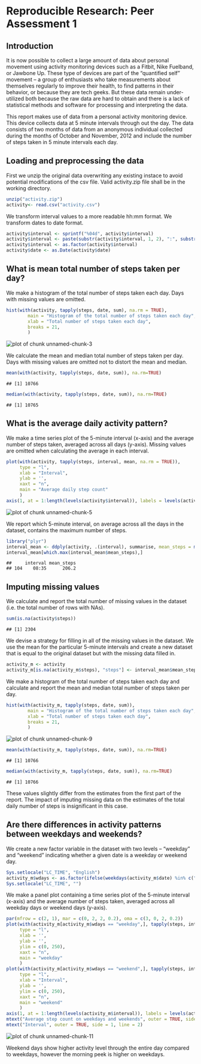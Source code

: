 # Reproducible Research: Peer Assessment 1
## Introduction

It is now possible to collect a large amount of data about personal movement using activity monitoring devices such as a Fitbit, Nike Fuelband, or Jawbone Up. These type of devices are part of the “quantified self” movement – a group of enthusiasts who take measurements about themselves regularly to improve their health, to find patterns in their behavior, or because they are tech geeks. But these data remain under-utilized both because the raw data are hard to obtain and there is a lack of statistical methods and software for processing and interpreting the data.

This report makes use of data from a personal activity monitoring device. This device collects data at 5 minute intervals through out the day. The data consists of two months of data from an anonymous individual collected during the months of October and November, 2012 and include the number of steps taken in 5 minute intervals each day.

## Loading and preprocessing the data

First we unzip the original data overwriting any existing instace to avoid potential modifications of the csv file. Valid activity.zip file shall be in the working directory.

```r
unzip("activity.zip")
activity<- read.csv("activity.csv")
```

We transform interval values to a more readable hh:mm format. We transform dates to date format.

```r
activity$interval <- sprintf("%04d", activity$interval)
activity$interval <- paste(substr(activity$interval, 1, 2), ":", substr(activity$interval, 3, 4), sep="")
activity$interval <- as.factor(activity$interval)
activity$date <- as.Date(activity$date)
```

## What is mean total number of steps taken per day?

We make a histogram of the total number of steps taken each day. Days with missing values are omitted.

```r
hist(with(activity, tapply(steps, date, sum), na.rm = TRUE),
        main = "Histogram of the total number of steps taken each day",
        xlab = "Total number of steps taken each day",
        breaks = 21,
        )
```

![plot of chunk unnamed-chunk-3](./PA1_template_files/figure-html/unnamed-chunk-3.png) 

We calculate the mean and median total number of steps taken per day. Days with missing values are omitted not to distort the mean and median.

```r
mean(with(activity, tapply(steps, date, sum)), na.rm=TRUE)
```

```
## [1] 10766
```

```r
median(with(activity, tapply(steps, date, sum)), na.rm=TRUE)
```

```
## [1] 10765
```

## What is the average daily activity pattern?

We make a time series plot of the 5-minute interval (x-axis) and the average number of steps taken, averaged across all days (y-axis). Missing values are omitted when calculating the average in each interval.

```r
plot(with(activity, tapply(steps, interval, mean, na.rm = TRUE)),
     type = "l",
     xlab = "Interval",
     ylab = '',
     xaxt = "n",
     main = "Average daily step count"
     )
axis(1, at = 1:length(levels(activity$interval)), labels = levels(activity$interval))
```

![plot of chunk unnamed-chunk-5](./PA1_template_files/figure-html/unnamed-chunk-5.png) 

We report which 5-minute interval, on average across all the days in the dataset, contains the maximum number of steps.

```r
library("plyr")
interval_mean <- ddply(activity, .(interval), summarise, mean_steps = mean(steps, na.rm = TRUE))
interval_mean[which.max(interval_mean$mean_steps),]
```

```
##     interval mean_steps
## 104    08:35      206.2
```

## Imputing missing values

We calculate and report the total number of missing values in the dataset (i.e. the total number of rows with NAs).

```r
sum(is.na(activity$steps))
```

```
## [1] 2304
```

We devise a strategy for filling in all of the missing values in the dataset. We use the mean for the particular 5-minute intervals and create a new dataset that is equal to the original dataset but with the missing data filled in.

```r
activity_m <- activity
activity_m[is.na(activity_m$steps), "steps"] <- interval_mean$mean_steps[match(activity_m[is.na(activity_m$steps), "interval"], interval_mean$interval)]
```

We make a histogram of the total number of steps taken each day and calculate and report the mean and median total number of steps taken per day.

```r
hist(with(activity_m, tapply(steps, date, sum)),
        main = "Histogram of the total number of steps taken each day",
        xlab = "Total number of steps taken each day",
        breaks = 21,
        )
```

![plot of chunk unnamed-chunk-9](./PA1_template_files/figure-html/unnamed-chunk-9.png) 

```r
mean(with(activity_m, tapply(steps, date, sum)), na.rm=TRUE)
```

```
## [1] 10766
```

```r
median(with(activity_m, tapply(steps, date, sum)), na.rm=TRUE)
```

```
## [1] 10766
```

These values slightly differ from the estimates from the first part of the report. The impact of imputing missing data on the estimates of the total daily number of steps is insignificant in this case.

## Are there differences in activity patterns between weekdays and weekends?

We create a new factor variable in the dataset with two levels – “weekday” and “weekend” indicating whether a given date is a weekday or weekend day.

```r
Sys.setlocale("LC_TIME", "English")
activity_m$wdays <- as.factor(ifelse(weekdays(activity_m$date) %in% c("Saturday","Sunday"), "weekend", "weekday"))
Sys.setlocale("LC_TIME", "")
```

We make a panel plot containing a time series plot of the 5-minute interval (x-axis) and the average number of steps taken, averaged across all weekday days or weekend days (y-axis).

```r
par(mfrow = c(2, 1), mar = c(0, 2, 2, 0.2), oma = c(3, 0, 2, 0.2))
plot(with(activity_m[activity_m$wdays == "weekday",], tapply(steps, interval, mean, na.rm = TRUE)),
     type = "l",
     xlab = '',
     ylab = '',
     ylim = c(0, 250),
     xaxt = "n",
     main = "weekday"
     )
plot(with(activity_m[activity_m$wdays == "weekend",], tapply(steps, interval, mean, na.rm = TRUE)),
     type = "l",
     xlab = "Interval",
     ylab = '',
     ylim = c(0, 250),
     xaxt = "n",
     main = "weekend"
     )
axis(1, at = 1:length(levels(activity_m$interval)), labels = levels(activity_m$interval))
mtext("Average step count on weekdays and weekends", outer = TRUE, side = 3, font = 2, cex = 1.5)
mtext("Interval", outer = TRUE, side = 1, line = 2)
```

![plot of chunk unnamed-chunk-11](./PA1_template_files/figure-html/unnamed-chunk-11.png) 

Weekend days show higher activity level through the entire day compared to weekdays, however the morning peek is higher on weekdays.
